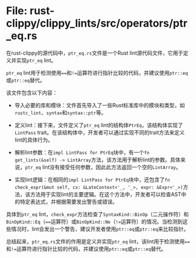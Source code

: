 # File: rust-clippy/clippy_lints/src/operators/ptr_eq.rs

在rust-clippy的源代码中，`ptr_eq.rs`文件是一个Rust lint源代码文件，它用于定义并实现`ptr_eq` lint。

`ptr_eq` lint用于检测使用`==`和`!=`运算符进行指针比较的代码，并建议使用`ptr::eq`或`ptr::eq`替代。

该文件包含以下内容：

- 导入必要的库和模块：文件首先导入了一些Rust标准库中的模块和类型，如`rustc_lint`、`syntax`和`syntax::ptr`等。

- 定义lint：接下来，文件定义了`ptr_eq` lint的结构体`PtrEq`，该结构体实现了`LintPass` trait。在该结构体中，开发者可以通过实现不同的trait方法来定义lint的具体行为。

- 解析lint参数：在`impl LintPass for PtrEq`块中，有一个`fn get_lints(&self) -> LintArray`方法，该方法用于解析lint的参数。具体来说，`ptr_eq` lint没有接受任何参数，因此此方法返回一个空的`LintArray`。

- 实现lint逻辑：在相同的`impl LintPass for PtrEq`块中，还包含了`fn check_expr(&mut self, cx: &LateContext<'_, '_>, expr: &Expr<'_>)`方法，该方法用于实现lint的主要逻辑。在这个方法中，开发者可以检查AST中的特定表达式，并根据需要发出警告或错误。

具体到`ptr_eq` lint，`check_expr`方法检查了`SyntaxKind::BinOp`（二元操作符）和`BinOpKind::Eq`（`==`运算符）或`BinOpKind::Ne`（`!=`运算符）的情况。当检测到这些情况时，lint会发出一个警告，建议开发者使用`ptr::eq`或`ptr::eq`来比较指针。

总结起来，`ptr_eq.rs`文件的作用是定义并实现`ptr_eq` lint，该lint用于检测使用`==`和`!=`运算符进行指针比较的代码，并建议使用`ptr::eq`或`ptr::eq`替代。

